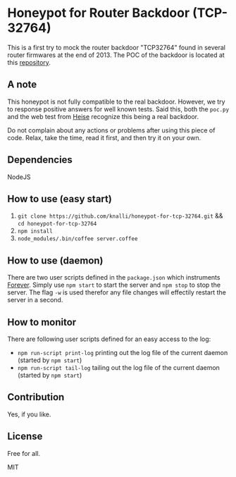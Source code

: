 # Honeypot for Router Backdoor (TCP-32764)

This is a first try to mock the router backdoor "TCP32764" found in several router firmwares at the end of 2013. The POC of the backdoor is located at this [repository](https://github.com/elvanderb/TCP-32764).

## A note

This honeypot is not fully compatible to the real backdoor. However, we try to response positive answers for well known tests. Said this, both the `poc.py` and the web test from [Heise](http://www.heise.de/security/dienste/portscan/test/go.shtml?scanart=3) recognize this being a real backdoor.

Do not complain about any actions or problems after using this piece of code. Relax, take the time, read it first, and then try it on your own.

## Dependencies

NodeJS

## How to use (easy start)

1. `git clone https://github.com/knalli/honeypot-for-tcp-32764.git` && `cd honeypot-for-tcp-32764`
2. `npm install`
3. `node_modules/.bin/coffee server.coffee`

## How to use (daemon)

There are two user scripts defined in the `package.json` which instruments [Forever](https://github.com/nodejitsu/forever). Simply use `npm start` to start the server and `npm stop` to stop the server. The flag `-w` is used therefor any file changes will effectily restart the server in a second.

## How to monitor

There are following user scripts defined for an easy access to the log:

* `npm run-script print-log` printing out the log file of the current daemon (started by `npm start`)
* `npm run-script tail-log` tailing out the log file of the current daemon (started by `npm start`)

## Contribution

Yes, if you like.

## License

Free for all. 

MIT
